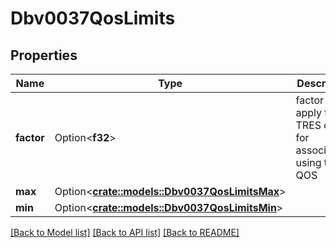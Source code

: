 # Dbv0037QosLimits

## Properties

Name | Type | Description | Notes
------------ | ------------- | ------------- | -------------
**factor** | Option<**f32**> | factor to apply to TRES count for associations using this QOS | [optional]
**max** | Option<[**crate::models::Dbv0037QosLimitsMax**](dbv0_0_37_qos_limits_max.md)> |  | [optional]
**min** | Option<[**crate::models::Dbv0037QosLimitsMin**](dbv0_0_37_qos_limits_min.md)> |  | [optional]

[[Back to Model list]](../README.md#documentation-for-models) [[Back to API list]](../README.md#documentation-for-api-endpoints) [[Back to README]](../README.md)


